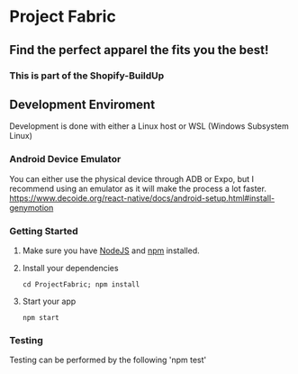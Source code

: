 # Project Fabric
## Find the perfect apparel the fits you the best!
### This is part of the Shopify-BuildUp



## Development Enviroment
Development is done with either a Linux host or WSL (Windows Subsystem Linux)

### Android Device Emulator
You can either use the physical device through ADB or Expo, but I recommend using an emulator as it will make the process a lot faster.
https://www.decoide.org/react-native/docs/android-setup.html#install-genymotion


### Getting Started
1. Make sure you have [NodeJS](https://nodejs.org/) and [npm](https://www.npmjs.com/) installed.

2. Install your dependencies

    ```
    cd ProjectFabric; npm install
    ```

3. Start your app

    ```
    npm start
    ```

### Testing
Testing can be performed by the following 'npm test'
 
